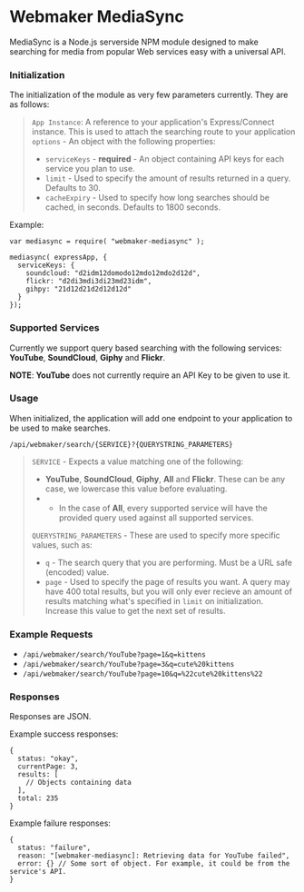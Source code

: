 Webmaker MediaSync
==================

MediaSync is a Node.js serverside NPM module designed to make searching for media from popular Web services easy with a universal API.

### Initialization ###
The initialization of the module as very few parameters currently. They are as follows:

>`App Instance`: A reference to your application's Express/Connect instance. This is used to attach the searching route to your application
>`options` - An object with the following properties:
>
> + `serviceKeys` - **required** - An object containing API keys for each service you plan to use.
> + `limit` - Used to specify the amount of results returned in a query. Defaults to 30.
> + `cacheExpiry` - Used to specify how long searches should be cached, in seconds. Defaults to 1800 seconds.

Example:
```
var mediasync = require( "webmaker-mediasync" );

mediasync( expressApp, {
  serviceKeys: {
    soundcloud: "d2idm12domodo12mdo12mdo2d12d",
    flickr: "d2di3mdi3di23md23idm",
    gihpy: "21d12d21d2d12d12d"
  }
});
```

### Supported Services ###

Currently we support query based searching with the following services: **YouTube**, **SoundCloud**, **Giphy** and **Flickr**.

**NOTE**: **YouTube** does not currently require an API Key to be given to use it.

### Usage ###

When initialized, the application will add one endpoint to your application to be used to make searches.

`/api/webmaker/search/{SERVICE}?{QUERYSTRING_PARAMETERS}`

>`SERVICE` - Expects a value matching one of the following:
> + **YouTube**, **SoundCloud**, **Giphy**, **All** and **Flickr**. These can be any case, we lowercase this value before evaluating.
> + + In the case of **All**, every supported service will have the provided query used against all supported services.
>
> `QUERYSTRING_PARAMETERS` - These are used to specify more specific values, such as:
> + `q` - The search query that you are performing. Must be a URL safe (encoded) value.
> + `page` - Used to specify the page of results you want. A query may have 400 total results, but you will only ever recieve an amount of results matching what's specified in `limit` on initialization. Increase this value to get the next set of results.

### Example Requests ###
* `/api/webmaker/search/YouTube?page=1&q=kittens`
* `/api/webmaker/search/YouTube?page=3&q=cute%20kittens`
* `/api/webmaker/search/YouTube?page=10&q=%22cute%20kittens%22`

### Responses ###

Responses are JSON.

Example success responses:
```
{
  status: "okay",
  currentPage: 3,
  results: [
    // Objects containing data
  ],
  total: 235
}
```

Example failure responses:
```
{
  status: "failure",
  reason: "[webmaker-mediasync]: Retrieving data for YouTube failed",
  error: {} // Some sort of object. For example, it could be from the service's API.
}
```
